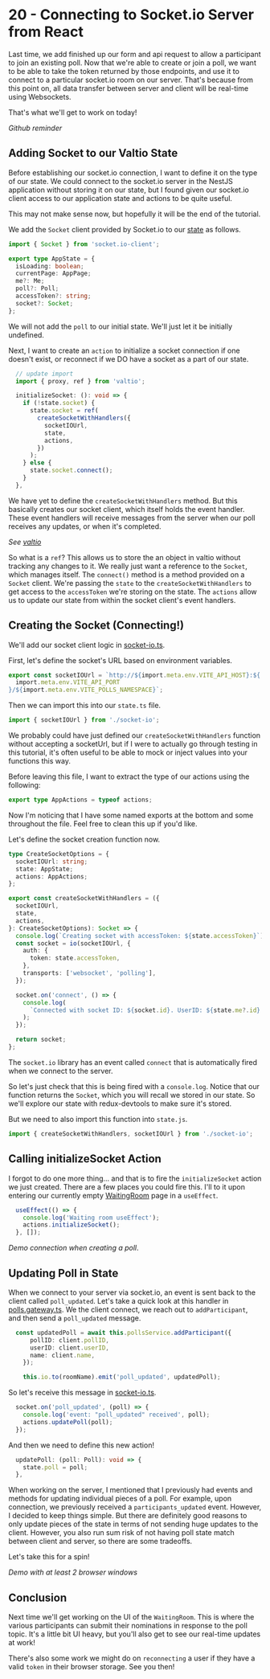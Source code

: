 # 20 - Connecting to Socket.io Server from React

Last time, we add finished up our form and api request to allow a participant to join an existing poll. Now that we're able to create or join a poll, we want to be able to take the token returned by those endpoints, and use it to connect to a particular socket.io room on our server. That's because from this point on, all data transfer between server and client will be real-time using Websockets. 

That's what we'll get to work on today!

*Github reminder*

## Adding Socket to our Valtio State

Before establishing our socket.io connection, I want to define it on the type of our state. We could connect to the socket.io server in the NestJS application without storing it on our state, but I found given our socket.io client access to our application state and actions to be quite useful. 

This may not make sense now, but hopefully it will be the end of the tutorial. 

We add the `Socket` client provided by Socket.io to our [state](../client/src/state.ts) as follows.

```ts
import { Socket } from 'socket.io-client';

export type AppState = {
  isLoading: boolean;
  currentPage: AppPage;
  me?: Me;
  poll?: Poll;
  accessToken?: string;
  socket?: Socket;
};
```

We will not add the `poll` to our initial state. We'll just let it be initially undefined. 

Next, I want to create an `action` to initialize a socket connection if one doesn't exist, or reconnect if we DO have a socket as a part of our state.

```ts
  // update import
  import { proxy, ref } from 'valtio';

  initializeSocket: (): void => {
    if (!state.socket) {
      state.socket = ref(
        createSocketWithHandlers({
          socketIOUrl,
          state,
          actions,
        })
      );
    } else {
      state.socket.connect();
    }
  },
```

We have yet to define the `createSocketWithHandlers` method. But this basically creates our socket client, which itself holds the event handler. These event handlers will receive messages from the server when our poll receives any updates, or when it's completed. 

*See [valtio](https://github.com/pmndrs/valtio)*

So what is a `ref`?  This allows us to store the an object in valtio without tracking any changes to it. We really just want a reference to the `Socket`, which manages itself. The `connect()` method is a method provided on a `Socket` client. We're passing the `state` to the `createSocketWithHandlers` to get access to the `accessToken` we're storing on the state. The `actions` allow us to update our state from within the socket client's event handlers. 

## Creating the Socket (Connecting!)

We'll add our socket client logic in [socket-io.ts](../client/src/socket-io.ts).

First, let's define the socket's URL based on environment variables. 

```ts
export const socketIOUrl = `http://${import.meta.env.VITE_API_HOST}:${
  import.meta.env.VITE_API_PORT
}/${import.meta.env.VITE_POLLS_NAMESPACE}`;
```

Then we can import this into our `state.ts` file. 

```ts
import { socketIOUrl } from './socket-io';
```

We probably could have just defined our `createSocketWithHandlers` function without accepting a socketUrl, but if I were to actually go through testing in this tutorial, it's often useful to be able to mock or inject values into your functions this way. 

Before leaving this file, I want to extract the type of our actions using the following: 

```ts
export type AppActions = typeof actions;
```

Now I'm noticing that I have some named exports at the bottom and some throughout the file. Feel free to clean this up if you'd like. 

Let's define the socket creation function now.

```ts
type CreateSocketOptions = {
  socketIOUrl: string;
  state: AppState;
  actions: AppActions;
};

export const createSocketWithHandlers = ({
  socketIOUrl,
  state,
  actions,
}: CreateSocketOptions): Socket => {
  console.log(`Creating socket with accessToken: ${state.accessToken}`);
  const socket = io(socketIOUrl, {
    auth: {
      token: state.accessToken,
    },
    transports: ['websocket', 'polling'],
  });

  socket.on('connect', () => {
    console.log(
      `Connected with socket ID: ${socket.id}. UserID: ${state.me?.id} will join room ${state.poll?.id}`
    );
  });

  return socket;
};
```

The `socket.io` library has an event called `connect` that is automatically fired when we connect to the server. 

So let's just check that this is being fired with a `console.log`. Notice that our function returns the `Socket`, which you will recall we stored in our state. So we'll explore our state with redux-devtools to make sure it's stored.

But we need to also import this function into `state.js`.

```ts
import { createSocketWithHandlers, socketIOUrl } from './socket-io';
```


## Calling initializeSocket Action

I forgot to do one more thing... and that is to fire the `initializeSocket` action we just created. There are a few places you could fire this. I'll to it upon entering our currently empty [WaitingRoom](../client/src/pages/WaitingRoom.tsx) page in a `useEffect`.

```ts
  useEffect(() => {
    console.log('Waiting room useEffect');
    actions.initializeSocket();
  }, []);
```

*Demo connection when creating a poll*.

## Updating Poll in State

When we connect to your server via socket.io, an event is sent back to the client called `poll_updated`. Let's take a quick look at this handler in [polls.gateway.ts](../server/src/polls/polls.gateway.ts). We the client connect, we reach out to `addParticipant`, and then send a `poll_updated` message.

```ts
  const updatedPoll = await this.pollsService.addParticipant({
      pollID: client.pollID,
      userID: client.userID,
      name: client.name,
    });

    this.io.to(roomName).emit('poll_updated', updatedPoll);
```

So let's receive this message in [socket-io.ts](../client/src/socket-io.ts).

```ts
  socket.on('poll_updated', (poll) => {
    console.log('event: "poll_updated" received', poll);
    actions.updatePoll(poll);
  });
```

And then we need to define this new action!

```ts
  updatePoll: (poll: Poll): void => {
    state.poll = poll;
  },
```

When working on the server, I mentioned that I previously had events and methods for updating individual pieces of a poll. For example, upon connection, we previously received a `participants_updated` event. However, I decided to keep things simple. But there are definitely good reasons to only update pieces of the state in terms of not sending huge updates to the client. However, you also run sum risk of not having poll state match between client and server, so there are some tradeoffs.

Let's take this for a spin!

*Demo with at least 2 browser windows*

## Conclusion

Next time we'll get working on the UI of the `WaitingRoom`. This is where the various participants can submit their nominations in response to the poll topic. It's a little bit UI heavy, but you'll also get to see our real-time updates at work!

There's also some work we might do on `reconnecting` a user if they have a valid `token` in their browser storage. See you then!